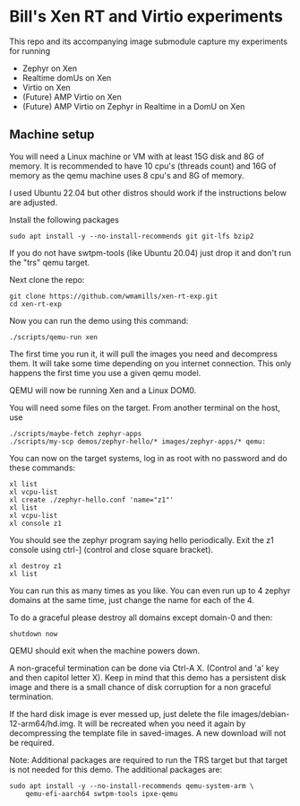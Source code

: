 # Bill's Xen RT and Virtio experiments

This repo and its accompanying image submodule capture my experiments for running
* Zephyr on Xen
* Realtime domUs on Xen
* Virtio on Xen
* (Future) AMP Virtio on Xen
* (Future) AMP Virtio on Zephyr in Realtime in a DomU on Xen

## Machine setup

You will need a Linux machine or VM with at least 15G disk and 8G of memory.
It is recommended to have 10 cpu's (threads count) and 16G of memory as the
qemu machine uses 8 cpu's and 8G of memory.

I used Ubuntu 22.04 but other distros should work if the instructions below are
adjusted.

Install the following packages
```
sudo apt install -y --no-install-recommends git git-lfs bzip2
```

If you do not have swtpm-tools (like Ubuntu 20.04) just drop it and don't run the "trs" qemu target.

Next clone the repo:
```
git clone https://github.com/wmamills/xen-rt-exp.git
cd xen-rt-exp
```

Now you can run the demo using this command:
```
./scripts/qemu-run xen
```

The first time you run it, it will pull the images you need and decompress them.
It will take some time depending on you internet connection.
This only happens the first time you use a given qemu model.

QEMU will now be running Xen and a Linux DOM0.

You will need some files on the target.
From another terminal on the host, use
```
./scripts/maybe-fetch zephyr-apps
./scripts/my-scp demos/zephyr-hello/* images/zephyr-apps/* qemu:
```

You can now on the target systems, log in as root with no password and do these commands:
```
xl list
xl vcpu-list
xl create ./zephyr-hello.conf 'name="z1"'
xl list
xl vcpu-list
xl console z1
```

You should see the zephyr program saying hello periodically.
Exit the z1 console using ctrl-] (control and close square bracket).
```
xl destroy z1
xl list
```

You can run this as many times as you like.  You can even run up to 4 zephyr
domains at the same time, just change the name for each of the 4.

To do a graceful please destroy all domains except domain-0 and then:
```
shutdown now
```

QEMU should exit when the machine powers down.

A non-graceful termination can be done via Ctrl-A X.
(Control and 'a' key and then capitol letter X).  Keep in mind that this demo
has a persistent disk image and there is a small chance of disk corruption for
a non graceful termination.

If the hard disk image is ever messed up, just delete the
file images/debian-12-arm64/hd.img.  It will be recreated when you need it
again by decompressing the template file in saved-images.  A new download
will not be required.

Note:
Additional packages are required to run the TRS target but that target is
not needed for this demo.
The additional packages are:
```
sudo apt install -y --no-install-recommends qemu-system-arm \
    qemu-efi-aarch64 swtpm-tools ipxe-qemu
```
